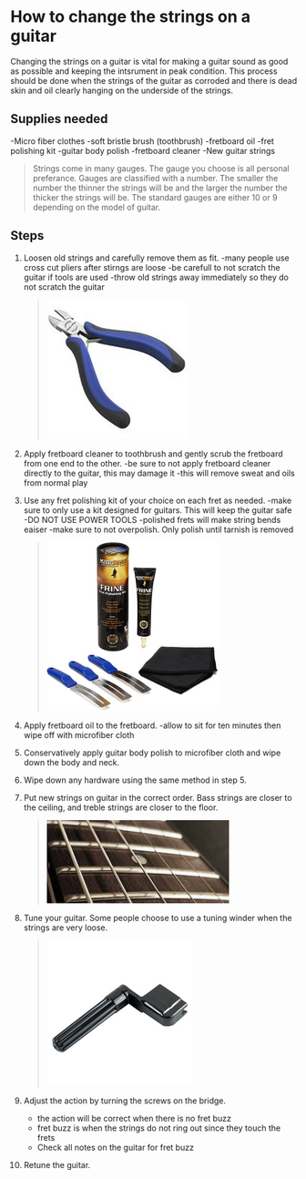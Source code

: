 # How to change the strings on a guitar

Changing the strings on a guitar is vital for making a guitar sound as good as possible and keeping the intsrument in peak condition. This  process should be done when the strings of the guitar as corroded and there is dead skin and oil clearly hanging on the underside of the strings.


## Supplies needed

-Micro fiber clothes
-soft bristle brush (toothbrush)
-fretboard oil
-fret polishing kit
-guitar body polish
-fretboard cleaner
-New guitar strings
   > Strings come in many gauges. The gauge you choose is all personal preferance. Gauges are classified with a number. The smaller the number the thinner the strings will be and the larger the number the thicker the strings will be. The standard gauges are either 10 or 9 depending on the model of guitar.

## Steps

1. Loosen old strings and carefully remove them as fit.
    -many people use cross cut pliers after stirngs are loose
    -be carefull to not scratch the guitar if tools are used
    -throw old strings away immediately so they do not scratch the guitar
     > ![cutter](cutter.jpeg)


2. Apply fretboard cleaner to toothbrush and gently scrub the fretboard from one end to the other.
    -be sure to not apply fretboard cleaner directly to the guitar, this may damage it
    -this will remove sweat and oils from normal play
    
3. Use any fret polishing kit of your choice on each fret as needed.
    -make sure to only use a kit designed for guitars. This will keep the guitar safe
    -DO NOT USE POWER TOOLS
    -polished frets will make string bends eaiser
    -make sure to not overpolish. Only polish until tarnish is removed
     > ![polish](polish.jpg)



4. Apply fretboard oil to the fretboard.
    -allow to sit for ten minutes then wipe off with microfiber cloth

5. Conservatively apply guitar body polish to microfiber cloth and wipe down the body and neck.

6. Wipe down any hardware using the same method in step 5.

7. Put new strings on guitar in the correct order. Bass strings are closer to the ceiling,
and treble strings are closer to the floor.
     > ![strings](strings.jpg)

8. Tune your guitar. Some people choose to use a tuning winder when the strings are very loose.
     > ![winder](winder.jpg)

9. Adjust the action by turning the screws on the bridge.
    - the action will be correct when there is no fret buzz
    - fret buzz is when the strings do not ring out since they touch the frets
    - Check all notes on the guitar for fret buzz

10. Retune the guitar.



